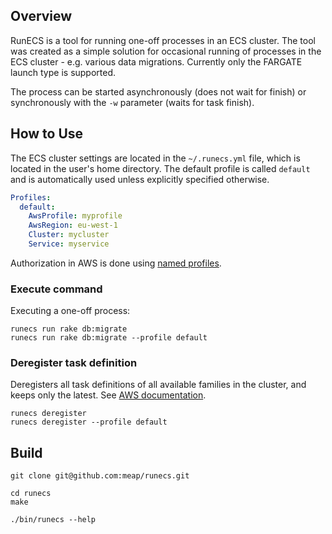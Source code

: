 ## Overview

RunECS is a tool for running one-off processes in an ECS cluster. The tool was created as a simple solution for occasional running of processes in the ECS cluster - e.g. various data migrations. Currently only the FARGATE launch type is supported.

The process can be started asynchronously (does not wait for finish) or synchronously with the `-w` parameter (waits for task finish).

## How to Use

The ECS cluster settings are located in the `~/.runecs.yml` file, which is located in the user's home directory. The default profile is called `default` and is automatically used unless explicitly specified otherwise.

```yaml
Profiles:
  default:
    AwsProfile: myprofile
    AwsRegion: eu-west-1
    Cluster: mycluster
    Service: myservice
```

Authorization in AWS is done using [named profiles](https://docs.aws.amazon.com/cli/latest/userguide/cli-configure-profiles.html).

### Execute command

Executing a one-off process:

```shell
runecs run rake db:migrate
runecs run rake db:migrate --profile default
```

### Deregister task definition

Deregisters all task definitions of all available families in the cluster, and keeps only the latest. See [AWS documentation](https://docs.aws.amazon.com/AmazonECS/latest/APIReference/API_DeregisterTaskDefinition.html).

```shell
runecs deregister
runecs deregister --profile default
```

## Build

```shell
git clone git@github.com:meap/runecs.git

cd runecs
make

./bin/runecs --help
```

